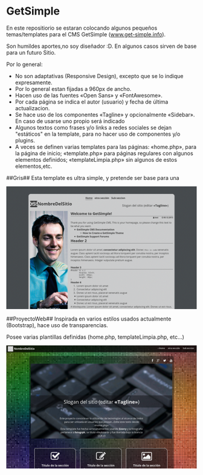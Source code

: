 GetSimple
=========

En este repositiorio se estaran colocando algunos pequeños temas/templates para el CMS GetSimple (www.get-simple.info).

Son humildes aportes,no soy diseñador :D. En algunos casos sirven de base para un futuro Sitio.

Por lo general:
* No son adaptativas (Responsive Design), excepto que se lo indique expresamente.
* Por lo general estan fijadas a 960px de ancho.
* Hacen uso de las fuentes «Open Sans» y «FontAwesome».
* Por cada página se indica el autor (usuario) y fecha de última actualizacion.
* Se hace uso de los componentes «Tagline» y opcionalmente «Sidebar». En caso de usarse uno propio será indicado
* Algunos textos como frases y/o links a redes sociales se dejan "estáticos" en la template, para no hacer uso de componentes y/o plugins.
* A veces se definen varias templates para las páginas: «home.php», para la página de inicio; «template.php» para páginas regulares con algunos elementos definidos; «templateLimpia.php» sin algunos de estos elementos,etc.



##Gris##
Esta template es ultra simple, y pretende ser base para una

![Captura de Gris](https://github.com/gcosta87/GetSimple/blob/master/Gris/images/screenshot.png?raw=true)



##ProyectoWeb##
Inspirada en varios estilos usados actualmente (Bootstrap), hace uso de transparencias.

Posee varias plantillas definidas (home.php, templateLimpia.php, etc...)

![Captura de Gris](https://github.com/gcosta87/GetSimple/blob/master/ProyectoWeb/images/screenshot.png?raw=true)

